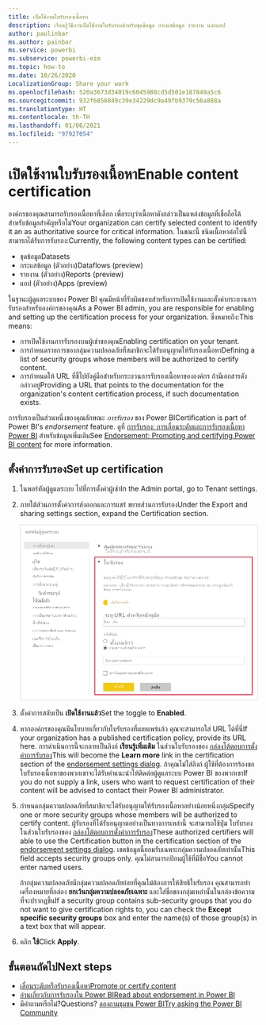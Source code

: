 ```yaml
---
title: เปิดใช้งานใบรับรองเนื้อหา
description: เรียนรู้วิธีการเปิดใช้งานใบรับรองสำหรับชุดข้อมูล กระแสข้อมูล รายงาน และแอป
author: paulinbar
ms.author: painbar
ms.service: powerbi
ms.subservice: powerbi-eim
ms.topic: how-to
ms.date: 10/26/2020
LocalizationGroup: Share your work
ms.openlocfilehash: 520a3673d34019c6045988cd5d501e187849a5c6
ms.sourcegitcommit: 932f6856849c39e34229dc9a49fb9379c56a888a
ms.translationtype: HT
ms.contentlocale: th-TH
ms.lasthandoff: 01/06/2021
ms.locfileid: "97927054"
---
```

# <a name="enable-content-certification"></a><span data-ttu-id="4720c-103">เปิดใช้งานใบรับรองเนื้อหา</span><span class="sxs-lookup"><span data-stu-id="4720c-103">Enable content certification</span></span>

<span data-ttu-id="4720c-104">องค์กรของคุณสามารถรับรองเนื้อหาที่เลือก เพื่อระบุว่าเนื้อหาดังกล่าวเป็นแหล่งข้อมูลที่เชื่อถือได้สำหรับข้อมูลสำคัญหรือไม่</span><span class="sxs-lookup"><span data-stu-id="4720c-104">Your organization can certify selected content to identify it an as authoritative source for critical information.</span></span> <span data-ttu-id="4720c-105">ในขณะนี้ ชนิดเนื้อหาต่อไปนี้สามารถได้รับการรับรอง:</span><span class="sxs-lookup"><span data-stu-id="4720c-105">Currently, the following content types can be certified:</span></span>
* <span data-ttu-id="4720c-106">ชุดข้อมูล</span><span class="sxs-lookup"><span data-stu-id="4720c-106">Datasets</span></span>
* <span data-ttu-id="4720c-107">กระแสข้อมูล (ตัวอย่าง)</span><span class="sxs-lookup"><span data-stu-id="4720c-107">Dataflows (preview)</span></span>
* <span data-ttu-id="4720c-108">รายงาน (ตัวอย่าง)</span><span class="sxs-lookup"><span data-stu-id="4720c-108">Reports (preview)</span></span>
* <span data-ttu-id="4720c-109">แอป (ตัวอย่าง)</span><span class="sxs-lookup"><span data-stu-id="4720c-109">Apps (preview)</span></span>

<span data-ttu-id="4720c-110">ในฐานะผู้ดูแลระบบของ Power BI คุณมีหน้าที่รับผิดชอบสำหรับการเปิดใช้งานและตั้งค่ากระบวนการรับรองสำหรับองค์กรของคุณ</span><span class="sxs-lookup"><span data-stu-id="4720c-110">As a Power BI admin, you are responsible for enabling and setting up the certification process for your organization.</span></span> <span data-ttu-id="4720c-111">ซึ่งหมายถึง:</span><span class="sxs-lookup"><span data-stu-id="4720c-111">This means:</span></span>
* <span data-ttu-id="4720c-112">การเปิดใช้งานการรับรองบนผู้เช่าของคุณ</span><span class="sxs-lookup"><span data-stu-id="4720c-112">Enabling certification on your tenant.</span></span>
* <span data-ttu-id="4720c-113">การกำหนดรายการของกลุ่มความปลอดภัยที่สมาชิกจะได้รับอนุญาตให้รับรองเนื้อหา</span><span class="sxs-lookup"><span data-stu-id="4720c-113">Defining a list of security groups whose members will be authorized to certify content.</span></span>
* <span data-ttu-id="4720c-114">การกำหนดให้ URL ที่ชี้ไปยังคู่มือสำหรับกระบวนการรับรองเนื้อหาขององค์กร ถ้ามีเอกสารดังกล่าวอยู่</span><span class="sxs-lookup"><span data-stu-id="4720c-114">Providing a URL that points to the documentation for the organization's content certification process, if such documentation exists.</span></span>

<span data-ttu-id="4720c-115">การรับรองเป็นส่วนหนึ่งของคุณลักษณะ *การรับรอง* ของ Power BI</span><span class="sxs-lookup"><span data-stu-id="4720c-115">Certification is part of Power BI's *endorsement* feature.</span></span> <span data-ttu-id="4720c-116">ดูที่ [การรับรอง: การเลื่อนระดับและการรับรองเนื้อหา Power BI](../collaborate-share/service-endorsement-overview.md) สำหรับข้อมูลเพิ่มเติม</span><span class="sxs-lookup"><span data-stu-id="4720c-116">See [Endorsement: Promoting and certifying Power BI content](../collaborate-share/service-endorsement-overview.md) for more information.</span></span>

## <a name="set-up-certification"></a><span data-ttu-id="4720c-117">ตั้งค่าการรับรอง</span><span class="sxs-lookup"><span data-stu-id="4720c-117">Set up certification</span></span>

1. <span data-ttu-id="4720c-118">ในพอร์ทัลผู้ดูแลระบบ ไปที่การตั้งค่าผู้เช่า</span><span class="sxs-lookup"><span data-stu-id="4720c-118">In the Admin portal, go to Tenant settings.</span></span>
1. <span data-ttu-id="4720c-119">ภายใต้ส่วนการตั้งค่าการส่งออกและการแชร์ ขยายส่วนการรับรอง</span><span class="sxs-lookup"><span data-stu-id="4720c-119">Under the Export and sharing settings section, expand the Certification section.</span></span>

   ![ตั้งค่าชุดข้อมูลและใบรับรองกระแสข้อมูล](media/service-admin-setup-certification/service-admin-certification-setup-dialog.png)

1. <span data-ttu-id="4720c-121">ตั้งค่าการสลับเป็น **เปิดใช้งานแล้ว**</span><span class="sxs-lookup"><span data-stu-id="4720c-121">Set the toggle to **Enabled**.</span></span>
1. <span data-ttu-id="4720c-122">หากองค์กรของคุณมีนโยบายเกี่ยวกับใบรับรองที่เผยแพร่แล้ว คุณจะสามารถใส่ URL ได้ที่นี่</span><span class="sxs-lookup"><span data-stu-id="4720c-122">If your organization has a published certification policy, provide its URL here.</span></span> <span data-ttu-id="4720c-123">การดำเนินการนี้จะกลายเป็นลิงก์ **เรียนรู้เพิ่มเติม** ในส่วนใบรับรองของ [กล่องโต้ตอบการตั้งค่าการรับรอง](../collaborate-share/service-endorse-content.md#request-content-certification)</span><span class="sxs-lookup"><span data-stu-id="4720c-123">This will become the **Learn more** link in the certification section of the [endorsement settings dialog](../collaborate-share/service-endorse-content.md#request-content-certification).</span></span> <span data-ttu-id="4720c-124">ถ้าคุณไม่ใส่ลิงก์ ผู้ใช้ที่ต้องการร้องขอใบรับรองเนื้อหาของพวกเขาจะได้รับคำแนะนำให้ติดต่อผู้ดูแลระบบ Power BI ของพวกเขา</span><span class="sxs-lookup"><span data-stu-id="4720c-124">If you do not supply a link, users who want to request certification of their content will be advised to contact their Power BI administrator.</span></span>
1. <span data-ttu-id="4720c-125">กำหนดกลุ่มความปลอดภัยที่สมาชิกจะได้รับอนุญาตให้รับรองเนื้อหาอย่างน้อยหนึ่งกลุ่ม</span><span class="sxs-lookup"><span data-stu-id="4720c-125">Specify one or more security groups whose members will be authorized to certify content.</span></span> <span data-ttu-id="4720c-126">ผู้รับรองที่ได้รับอนุญาตอย่างเป็นทางการเหล่านี้ จะสามารถใช้ปุ่ม ใบรับรอง ในส่วนใบรับรองของ [กล่องโต้ตอบการตั้งค่าการรับรอง](../collaborate-share/service-endorse-content.md#certify-content)</span><span class="sxs-lookup"><span data-stu-id="4720c-126">These authorized certifiers will able to use the Certification button in the certification section of the [endorsement settings dialog](../collaborate-share/service-endorse-content.md#certify-content).</span></span> <span data-ttu-id="4720c-127">เขตข้อมูลนี้ยอมรับเฉพาะกลุ่มความปลอดภัยเท่านั้น</span><span class="sxs-lookup"><span data-stu-id="4720c-127">This field accepts security groups only.</span></span> <span data-ttu-id="4720c-128">คุณไม่สามารถป้อนผู้ใช้ที่มีชื่อ</span><span class="sxs-lookup"><span data-stu-id="4720c-128">You cannot enter named users.</span></span>
    
    <span data-ttu-id="4720c-129">ถ้ากลุ่มความปลอดภัยมีกลุ่มความปลอดภัยย่อยที่คุณไม่ต้องการให้สิทธิใบรับรอง คุณสามารถทำเครื่องหมายที่กล่อง **ยกเว้นกลุ่มความปลอดภัยเฉพาะ** และใส่ชื่อของกลุ่มเหล่านั้นในกล่องข้อความที่จะปรากฏขึ้น</span><span class="sxs-lookup"><span data-stu-id="4720c-129">If a security group contains sub-security groups that you do not want to give certification rights to, you can check the **Except specific security groups** box and enter the name(s) of those group(s) in a text box that will appear.</span></span>
1. <span data-ttu-id="4720c-130">คลิก **ใช้**</span><span class="sxs-lookup"><span data-stu-id="4720c-130">Click **Apply**.</span></span>

## <a name="next-steps"></a><span data-ttu-id="4720c-131">ขั้นตอนถัดไป</span><span class="sxs-lookup"><span data-stu-id="4720c-131">Next steps</span></span>
* [<span data-ttu-id="4720c-132">เลื่อนระดับหรือรับรองเนื้อหา</span><span class="sxs-lookup"><span data-stu-id="4720c-132">Promote or certify content</span></span>](../collaborate-share/service-endorse-content.md)
* [<span data-ttu-id="4720c-133">อ่านเกี่ยวกับการรับรองใน Power BI</span><span class="sxs-lookup"><span data-stu-id="4720c-133">Read about endorsement in Power BI</span></span>](../collaborate-share/service-endorsement-overview.md)
* <span data-ttu-id="4720c-134">มีคำถามหรือไม่?</span><span class="sxs-lookup"><span data-stu-id="4720c-134">Questions?</span></span> [<span data-ttu-id="4720c-135">ลองถามชุมชน Power BI</span><span class="sxs-lookup"><span data-stu-id="4720c-135">Try asking the Power BI Community</span></span>](https://community.powerbi.com/)
